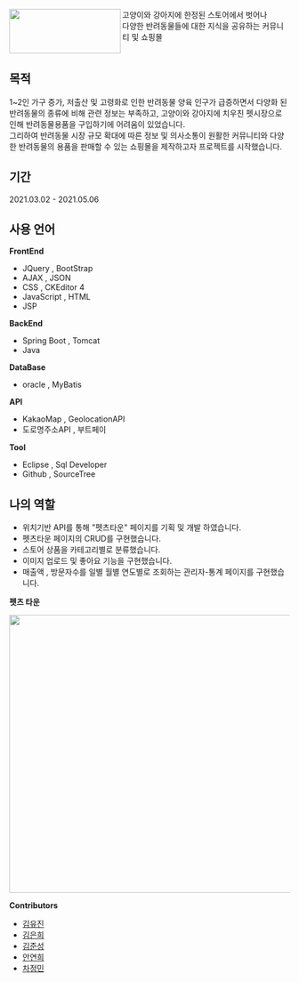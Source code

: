<img src="https://user-images.githubusercontent.com/68797467/119070831-b0eee500-ba23-11eb-93fa-2a6f9088941d.png" width="200px" height="80px" align="left">고양이와 강아지에 한정된 스토어에서 벗어나<br> 다양한 반려동물들에 대한 지식을 공유하는 커뮤니티 및 쇼핑몰
<br clear="left">
## 목적
1~2인 가구 증가, 저출산 및 고령화로 인한 반려동물 양육 인구가 급증하면서 다양화 된 반려동물의 종류에 비해 관련 정보는 부족하고, 고양이와 강아지에 치우친 펫시장으로 인해 반려동물용품을 구입하기에 어려움이 있었습니다.<br>
그리하여 반려동물 시장 규모 확대에 따른 정보 및 의사소통이 원활한 커뮤니티와 다양한 반려동물의 용품을 판매할 수 있는 쇼핑몰을 제작하고자 프로젝트를 시작했습니다.
## 기간
2021.03.02 - 2021.05.06
## 사용 언어
**FrontEnd**
+ JQuery , BootStrap
+ AJAX , JSON
+ CSS , CKEditor 4
+ JavaScript , HTML
+ JSP

**BackEnd**
+ Spring Boot , Tomcat
+ Java

**DataBase**
+ oracle , MyBatis

**API**
+ KakaoMap , GeolocationAPI
+ 도로명주소API , 부트페이

**Tool**
+ Eclipse , Sql Developer
+ Github , SourceTree

## 나의 역할
+ 위치기반 API를 통해 "펫츠타운" 페이지를 기획 및 개발 하였습니다.
+ 펫츠타운 페이지의 CRUD를 구현했습니다.
+ 스토어 상품을 카테고리별로 분류했습니다.
+ 이미지 업로드 및 좋아요 기능을 구현했습니다.
+ 매출액 , 방문자수를 일별 월별 연도별로 조회하는 관리자-통계 페이지를 구현했습니다.

**펫츠 타운**

<img src="https://user-images.githubusercontent.com/74960637/119973712-c7320d80-bfee-11eb-91c9-6ef5f7ffc01b.PNG" width="800px" height="500px">


**Contributors**
+ [김유진](https://github.com/chiroxxx)
+ [김은희](https://github.com/eeeuniee)
+ [김준성](https://github.com/eril1024)
+ [안연희](https://github.com/yeanhee-hub)
+ [차정민](https://github.com/jungmincha)

